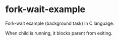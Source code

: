 # fork-wait-example

Fork-wait example (background task) in C language.

When child is running, it blocks parent from exiting.
